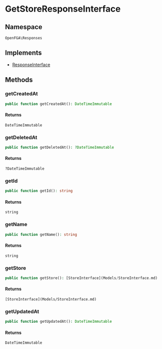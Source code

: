 # GetStoreResponseInterface


## Namespace
`OpenFGA\Responses`

## Implements
* [ResponseInterface](Responses/ResponseInterface.md)

## Methods
### getCreatedAt

```php
public function getCreatedAt(): DateTimeImmutable
```



#### Returns
`DateTimeImmutable` 

### getDeletedAt

```php
public function getDeletedAt(): ?DateTimeImmutable
```



#### Returns
`?DateTimeImmutable` 

### getId

```php
public function getId(): string
```



#### Returns
`string` 

### getName

```php
public function getName(): string
```



#### Returns
`string` 

### getStore

```php
public function getStore(): [StoreInterface](Models/StoreInterface.md)
```



#### Returns
`[StoreInterface](Models/StoreInterface.md)` 

### getUpdatedAt

```php
public function getUpdatedAt(): DateTimeImmutable
```



#### Returns
`DateTimeImmutable` 

